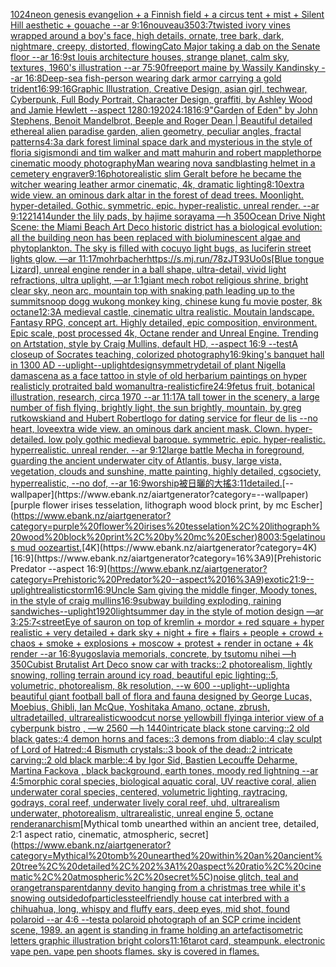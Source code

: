 [1024](https://www.ebank.nz/aiartgenerator?category=1024)[neon genesis evangelion + a Finnish field + a circus tent + mist + Silent Hill aesthetic + gouache --ar 9:16](https://www.ebank.nz/aiartgenerator?category=neon%20genesis%20evangelion%20%2B%20a%20Finnish%20field%20%2B%20a%20circus%20tent%20%2B%20mist%20%2B%20Silent%20Hill%20aesthetic%20%2B%20gouache%20--ar%209%3A16)[nouveau](https://www.ebank.nz/aiartgenerator?category=nouveau)[350](https://www.ebank.nz/aiartgenerator?category=350)[3:7](https://www.ebank.nz/aiartgenerator?category=3%3A7)[twisted ivory vines wrapped around a boy's face, high details, ornate, tree bark, dark, nightmare, creepy, distorted, flowing](https://www.ebank.nz/aiartgenerator?category=twisted%20ivory%20vines%20wrapped%20around%20a%20boy%27s%20face%2C%20high%20details%2C%20ornate%2C%20tree%20bark%2C%20dark%2C%20nightmare%2C%20creepy%2C%20distorted%2C%20flowing)[Cato Major taking a dab on the Senate floor --ar 16:9](https://www.ebank.nz/aiartgenerator?category=Cato%20Major%20taking%20a%20dab%20on%20the%20Senate%20floor%20--ar%2016%3A9)[st louis architecture houses, strange planet, calm sky, textures, 1960's illustration --ar 75:90](https://www.ebank.nz/aiartgenerator?category=st%20louis%20architecture%20houses%2C%20strange%20planet%2C%20calm%20sky%2C%20textures%2C%201960%27s%20illustration%20--ar%2075%3A90)[freeport maine by Wassily Kandinsky --ar 16:8](https://www.ebank.nz/aiartgenerator?category=freeport%20maine%20by%20Wassily%20Kandinsky%20--ar%2016%3A8)[Deep-sea fish-person wearing dark armor carrying a gold trident](https://www.ebank.nz/aiartgenerator?category=Deep-sea%20fish-person%20wearing%20dark%20armor%20carrying%20a%20gold%20trident)[16:9](https://www.ebank.nz/aiartgenerator?category=16%3A9)[9:16](https://www.ebank.nz/aiartgenerator?category=9%3A16)[Graphic Illustration, Creative Design, asian girl, techwear, Cyberpunk, Full Body Portrait, Character Design, graffiti, by Ashley Wood and Jamie Hewlett --aspect 1280:1920](https://www.ebank.nz/aiartgenerator?category=Graphic%20Illustration%2C%20Creative%20Design%2C%20asian%20girl%2C%20techwear%2C%20Cyberpunk%2C%20Full%20Body%20Portrait%2C%20Character%20Design%2C%20graffiti%2C%20by%20Ashley%20Wood%20and%20Jamie%20Hewlett%20--aspect%201280%3A1920)[24:18](https://www.ebank.nz/aiartgenerator?category=24%3A18)[16:9](https://www.ebank.nz/aiartgenerator?category=16%3A9)["Garden of Eden" by John Stephens, Benoit Mandelbrot, Beeple and Roger Dean | Beautiful detailed ethereal alien paradise garden, alien geometry, peculiar angles, fractal patterns](https://www.ebank.nz/aiartgenerator?category=%22Garden%20of%20Eden%22%20by%20John%20Stephens%2C%20Benoit%20Mandelbrot%2C%20Beeple%20and%20Roger%20Dean%20%7C%20Beautiful%20detailed%20ethereal%20alien%20paradise%20garden%2C%20alien%20geometry%2C%20peculiar%20angles%2C%20fractal%20patterns)[4:3](https://www.ebank.nz/aiartgenerator?category=4%3A3)[a dark forest liminal space dark and mysterious in the style of floria sigismondi and tim walker and matt mahurin and robert mapplethorpe cinematic moody photography](https://www.ebank.nz/aiartgenerator?category=a%20dark%20forest%20liminal%20space%20dark%20and%20mysterious%20in%20the%20style%20of%20floria%20sigismondi%20and%20tim%20walker%20and%20matt%20mahurin%20and%20robert%20mapplethorpe%20cinematic%20moody%20photography)[Man wearing nova sandblasting helmet in a cemetery engraver](https://www.ebank.nz/aiartgenerator?category=Man%20wearing%20nova%20sandblasting%20helmet%20in%20a%20cemetery%20engraver)[9:16](https://www.ebank.nz/aiartgenerator?category=9%3A16)[photorealistic slim Geralt before he became the witcher wearing leather armor cinematic, 4k, dramatic lighting](https://www.ebank.nz/aiartgenerator?category=photorealistic%20slim%20Geralt%20before%20he%20became%20the%20witcher%20wearing%20leather%20armor%20cinematic%2C%204k%2C%20dramatic%20lighting)[8:10](https://www.ebank.nz/aiartgenerator?category=8%3A10)[extra wide view. an ominous dark altar in the forest of dead trees. Moonlight. hyper-detailed. Gothic. symmetric. epic. hyper-realistic. unreal render. --ar 9:12](https://www.ebank.nz/aiartgenerator?category=extra%20wide%20view.%20an%20ominous%20dark%20altar%20in%20the%20forest%20of%20dead%20trees.%20Moonlight.%20hyper-detailed.%20Gothic.%20symmetric.%20epic.%20hyper-realistic.%20unreal%20render.%20--ar%209%3A12)[21414](https://www.ebank.nz/aiartgenerator?category=21414)[under the lily pads, by hajime sorayama —h 350](https://www.ebank.nz/aiartgenerator?category=under%20the%20lily%20pads%2C%20by%20hajime%20sorayama%20%E2%80%94h%20350)[Ocean Drive Night Scene: the Miami Beach Art Deco historic district has a biological evolution: all the building neon has been replaced with bioluminescent algae and phytoplankton. The sky is filled with cocuyo light bugs, as luciferin street lights glow. —ar 11:17](https://www.ebank.nz/aiartgenerator?category=Ocean%20Drive%20Night%20Scene%3A%20the%20Miami%20Beach%20Art%20Deco%20historic%20district%20has%20a%20biological%20evolution%3A%20all%20the%20building%20neon%20has%20been%20replaced%20with%20bioluminescent%20algae%20and%20phytoplankton.%20The%20sky%20is%20filled%20with%20cocuyo%20light%20bugs%2C%20as%20luciferin%20street%20lights%20glow.%20%E2%80%94ar%2011%3A17)[mohrbacher](https://www.ebank.nz/aiartgenerator?category=mohrbacher)[<https://s.mj.run/78zJT93Uo0s>](https://www.ebank.nz/aiartgenerator?category=%3Chttps%3A//s.mj.run/78zJT93Uo0s%3E)[[Blue tongue Lizard], unreal engine render in a ball shape, ultra-detail, vivid light refractions, ultra uplight, —ar 1:1](https://www.ebank.nz/aiartgenerator?category=%5BBlue%20tongue%20Lizard%5D%2C%20unreal%20engine%20render%20in%20a%20ball%20shape%2C%20ultra-detail%2C%20vivid%20light%20refractions%2C%20ultra%20uplight%2C%20%E2%80%94ar%201%3A1)[giant mech robot religious shrine, bright clear sky, neon arc, mountain top with snaking path leading up to the summit](https://www.ebank.nz/aiartgenerator?category=giant%20mech%20robot%20religious%20shrine%2C%20bright%20clear%20sky%2C%20neon%20arc%2C%20mountain%20top%20with%20snaking%20path%20leading%20up%20to%20the%20summit)[snoop dogg wukong monkey king, chinese kung fu movie poster, 8k octane](https://www.ebank.nz/aiartgenerator?category=snoop%20dogg%20wukong%20monkey%20king%2C%20chinese%20kung%20fu%20movie%20poster%2C%208k%20octane)[1](https://www.ebank.nz/aiartgenerator?category=1)[2:3](https://www.ebank.nz/aiartgenerator?category=2%3A3)[A medieval castle, cinematic ultra realistic. Moutain landscape. Fantasy RPG, concept art. Highly detailed, epic composition, environment. Epic scale, post processed 4k, Octane render and Unreal Engine. Trending on Artstation, style by Craig Mullins, default HD, --aspect 16:9 --test](https://www.ebank.nz/aiartgenerator?category=A%20medieval%20castle%2C%20cinematic%20ultra%20realistic.%20Moutain%20landscape.%20Fantasy%20RPG%2C%20concept%20art.%20Highly%20detailed%2C%20epic%20composition%2C%20environment.%20Epic%20scale%2C%20post%20processed%204k%2C%20Octane%20render%20and%20Unreal%20Engine.%20Trending%20on%20Artstation%2C%20style%20by%20Craig%20Mullins%2C%20default%20HD%2C%20--aspect%2016%3A9%20--test)[A closeup of Socrates teaching, colorized photography](https://www.ebank.nz/aiartgenerator?category=A%20closeup%20of%20Socrates%20teaching%2C%20colorized%20photography)[16:9](https://www.ebank.nz/aiartgenerator?category=16%3A9)[king's banquet hall in 1300 AD --uplight](https://www.ebank.nz/aiartgenerator?category=king%27s%20banquet%20hall%20in%201300%20AD%20--uplight)[--uplight](https://www.ebank.nz/aiartgenerator?category=--uplight)[design](https://www.ebank.nz/aiartgenerator?category=design)[symmetry](https://www.ebank.nz/aiartgenerator?category=symmetry)[detail of plant Nigella damascena as a face tattoo in style of old herbarium paintings on hyper realisticly protraited bald woman](https://www.ebank.nz/aiartgenerator?category=detail%20of%20plant%20Nigella%20damascena%20as%20a%20face%20tattoo%20in%20style%20of%20old%20herbarium%20paintings%20on%20hyper%20realisticly%20protraited%20bald%20woman)[ultra-realistic](https://www.ebank.nz/aiartgenerator?category=ultra-realistic)[fire](https://www.ebank.nz/aiartgenerator?category=fire)[24:9](https://www.ebank.nz/aiartgenerator?category=24%3A9)[fetus fruit, botanical illustration, research, circa 1970 --ar 11:17](https://www.ebank.nz/aiartgenerator?category=fetus%20fruit%2C%20botanical%20illustration%2C%20research%2C%20circa%201970%20--ar%2011%3A17)[A tall tower in the scenery, a large number of fish flying, brightly light, the sun brightly, mountain, by greg rutkowskiand and Hubert Robert](https://www.ebank.nz/aiartgenerator?category=A%20tall%20tower%20in%20the%20scenery%2C%20a%20large%20number%20of%20fish%20flying%2C%20brightly%20light%2C%20the%20sun%20brightly%2C%20mountain%2C%20by%20greg%20rutkowskiand%20and%20Hubert%20Robert)[logo for dating service for fleur de lis --no heart, love](https://www.ebank.nz/aiartgenerator?category=logo%20for%20dating%20service%20for%20fleur%20de%20lis%20--no%20heart%2C%20love)[extra wide view. an ominous dark ancient mask. Clown. hyper-detailed. low poly gothic medieval baroque. symmetric. epic. hyper-realistic. hyperrealistic. unreal render. --ar 9:12](https://www.ebank.nz/aiartgenerator?category=extra%20wide%20view.%20an%20ominous%20dark%20ancient%20mask.%20Clown.%20hyper-detailed.%20low%20poly%20gothic%20medieval%20baroque.%20symmetric.%20epic.%20hyper-realistic.%20hyperrealistic.%20unreal%20render.%20--ar%209%3A12)[large battle Mecha in foreground, guarding the ancient underwater city of Atlantis, busy, large vista, vegetation, clouds and sunshine, matte painting, highly detailed, cgsociety, hyperrealistic, --no dof, --ar 16:9](https://www.ebank.nz/aiartgenerator?category=large%20battle%20Mecha%20in%20foreground%2C%20guarding%20the%20ancient%20underwater%20city%20of%20Atlantis%2C%20busy%2C%20large%20vista%2C%20vegetation%2C%20clouds%20and%20sunshine%2C%20matte%20painting%2C%20highly%20detailed%2C%20cgsociety%2C%20hyperrealistic%2C%20--no%20dof%2C%20--ar%2016%3A9)[worship](https://www.ebank.nz/aiartgenerator?category=worship)[被日曬的大搖](https://www.ebank.nz/aiartgenerator?category=%E8%A2%AB%E6%97%A5%E6%9B%AC%E7%9A%84%E5%A4%A7%E6%90%96)[3:1](https://www.ebank.nz/aiartgenerator?category=3%3A1)[1](https://www.ebank.nz/aiartgenerator?category=1)[detailed.](https://www.ebank.nz/aiartgenerator?category=detailed.)[--wallpaper](https://www.ebank.nz/aiartgenerator?category=--wallpaper)[purple flower irises tesselation, lithograph wood block print, by mc Escher](https://www.ebank.nz/aiartgenerator?category=purple%20flower%20irises%20tesselation%2C%20lithograph%20wood%20block%20print%2C%20by%20mc%20Escher)[800](https://www.ebank.nz/aiartgenerator?category=800)[3:5](https://www.ebank.nz/aiartgenerator?category=3%3A5)[gelatinous mud ooze](https://www.ebank.nz/aiartgenerator?category=gelatinous%20mud%20ooze)[artist.](https://www.ebank.nz/aiartgenerator?category=artist.)[4K](https://www.ebank.nz/aiartgenerator?category=4K)[16:9](https://www.ebank.nz/aiartgenerator?category=16%3A9)[Prehistoric Predator --aspect 16:9](https://www.ebank.nz/aiartgenerator?category=Prehistoric%20Predator%20--aspect%2016%3A9)[exotic](https://www.ebank.nz/aiartgenerator?category=exotic)[21:9](https://www.ebank.nz/aiartgenerator?category=21%3A9)[--uplight](https://www.ebank.nz/aiartgenerator?category=--uplight)[realistic](https://www.ebank.nz/aiartgenerator?category=realistic)[storm](https://www.ebank.nz/aiartgenerator?category=storm)[16:9](https://www.ebank.nz/aiartgenerator?category=16%3A9)[Uncle Sam giving the middle finger, Moody tones, in the style of craig mullins](https://www.ebank.nz/aiartgenerator?category=Uncle%20Sam%20giving%20the%20middle%20finger%2C%20Moody%20tones%2C%20in%20the%20style%20of%20craig%20mullins)[16:9](https://www.ebank.nz/aiartgenerator?category=16%3A9)[subway building exploding, raining sandwiches](https://www.ebank.nz/aiartgenerator?category=subway%20building%20exploding%2C%20raining%20sandwiches)[--uplight](https://www.ebank.nz/aiartgenerator?category=--uplight)[1920](https://www.ebank.nz/aiartgenerator?category=1920)[light](https://www.ebank.nz/aiartgenerator?category=light)[summer day in the style of motion design —ar 3:2](https://www.ebank.nz/aiartgenerator?category=summer%20day%20in%20the%20style%20of%20motion%20design%20%E2%80%94ar%203%3A2)[5:7](https://www.ebank.nz/aiartgenerator?category=5%3A7)[<street](https://www.ebank.nz/aiartgenerator?category=%3Cstreet)[Eye of sauron on top of kremlin + mordor +  red square + hyper realistic + very detailed + dark sky + night + fire + flairs + people + crowd + chaos + smoke + explosions + moscow +  protest + render in octane + 4k render --ar 16:8](https://www.ebank.nz/aiartgenerator?category=Eye%20of%20sauron%20on%20top%20of%20kremlin%20%2B%20mordor%20%2B%20%20red%20square%20%2B%20hyper%20realistic%20%2B%20very%20detailed%20%2B%20dark%20sky%20%2B%20night%20%2B%20fire%20%2B%20flairs%20%2B%20people%20%2B%20crowd%20%2B%20chaos%20%2B%20smoke%20%2B%20explosions%20%2B%20moscow%20%2B%20%20protest%20%2B%20render%20in%20octane%20%2B%204k%20render%20--ar%2016%3A8)[yugoslavia memorials, concrete,  by tsutomu nihei —h 350](https://www.ebank.nz/aiartgenerator?category=yugoslavia%20memorials%2C%20concrete%2C%20%20by%20tsutomu%20nihei%20%E2%80%94h%20350)[Cubist Brutalist Art Deco snow car with tracks::2 photorealism, lightly snowing, rolling terrain around icy road, beautiful epic lighting::5, volumetric, photorealism, 8k resolution, --w 600 --uplight](https://www.ebank.nz/aiartgenerator?category=Cubist%20Brutalist%20Art%20Deco%20snow%20car%20with%20tracks%3A%3A2%20photorealism%2C%20lightly%20snowing%2C%20rolling%20terrain%20around%20icy%20road%2C%20beautiful%20epic%20lighting%3A%3A5%2C%20volumetric%2C%20photorealism%2C%208k%20resolution%2C%20--w%20600%20--uplight)[--uplight](https://www.ebank.nz/aiartgenerator?category=--uplight)[a beautiful giant football ball of flora and fauna designed by George Lucas, Moebius, Ghibli, Ian McQue, Yoshitaka Amano, octane, zbrush, ultradetailled, ultrarealistic](https://www.ebank.nz/aiartgenerator?category=a%20beautiful%20giant%20football%20ball%20of%20flora%20and%20fauna%20designed%20by%20George%20Lucas%2C%20Moebius%2C%20Ghibli%2C%20Ian%20McQue%2C%20Yoshitaka%20Amano%2C%20octane%2C%20zbrush%2C%20ultradetailled%2C%20ultrarealistic)[woodcut norse yellowbill flying](https://www.ebank.nz/aiartgenerator?category=woodcut%20norse%20yellowbill%20flying)[a interior view of a cyberpunk bistro , —w 2560 —h 1440](https://www.ebank.nz/aiartgenerator?category=a%20interior%20view%20of%20a%20cyberpunk%20bistro%20%2C%20%E2%80%94w%202560%20%E2%80%94h%201440)[intricate black stone carving::2 old black gates::4 demon horns and faces::3 demons from diablo::4 clay sculpt of Lord of Hatred::4 Bismuth crystals::3 book of the dead::2 intricate carving::2 old black marble::4 by Igor Sid, Bastien Lecouffe Deharme, Martina Fackova , black background, earth tones, moody red lightning --ar 4:5](https://www.ebank.nz/aiartgenerator?category=intricate%20black%20stone%20carving%3A%3A2%20old%20black%20gates%3A%3A4%20demon%20horns%20and%20faces%3A%3A3%20demons%20from%20diablo%3A%3A4%20clay%20sculpt%20of%20Lord%20of%20Hatred%3A%3A4%20Bismuth%20crystals%3A%3A3%20book%20of%20the%20dead%3A%3A2%20intricate%20carving%3A%3A2%20old%20black%20marble%3A%3A4%20by%20Igor%20Sid%2C%20Bastien%20Lecouffe%20Deharme%2C%20Martina%20Fackova%20%2C%20black%20background%2C%20earth%20tones%2C%20moody%20red%20lightning%20--ar%204%3A5)[morphic coral species, biological aquatic coral, UV reactive coral, alien underwater coral species, centered, volumetric lighting, raytracing, godrays, coral reef, underwater lively coral reef, uhd, ultrarealism underwater, photorealism, ultrarealistic, unreal engine 5, octane render](https://www.ebank.nz/aiartgenerator?category=morphic%20coral%20species%2C%20biological%20aquatic%20coral%2C%20UV%20reactive%20coral%2C%20alien%20underwater%20coral%20species%2C%20centered%2C%20volumetric%20lighting%2C%20raytracing%2C%20godrays%2C%20coral%20reef%2C%20underwater%20lively%20coral%20reef%2C%20uhd%2C%20ultrarealism%20underwater%2C%20photorealism%2C%20ultrarealistic%2C%20unreal%20engine%205%2C%20octane%20render)[anarchism](https://www.ebank.nz/aiartgenerator?category=anarchism)[Mythical tomb unearthed within an ancient tree, detailed, 2:1 aspect ratio, cinematic, atmospheric, secret\](https://www.ebank.nz/aiartgenerator?category=Mythical%20tomb%20unearthed%20within%20an%20ancient%20tree%2C%20detailed%2C%202%3A1%20aspect%20ratio%2C%20cinematic%2C%20atmospheric%2C%20secret%5C)[noise glitch, teal and orange](https://www.ebank.nz/aiartgenerator?category=noise%20glitch%2C%20teal%20and%20orange)[transparent](https://www.ebank.nz/aiartgenerator?category=transparent)[danny devito hanging from a christmas tree while it's snowing outside](https://www.ebank.nz/aiartgenerator?category=danny%20devito%20hanging%20from%20a%20christmas%20tree%20while%20it%27s%20snowing%20outside)[dof](https://www.ebank.nz/aiartgenerator?category=dof)[particles](https://www.ebank.nz/aiartgenerator?category=particles)[steel](https://www.ebank.nz/aiartgenerator?category=steel)[friendly house cat interbred with a chihuahua, long, whispy and fluffy ears, deep eyes, mid shot, found polaroid --ar 4:6 --test](https://www.ebank.nz/aiartgenerator?category=friendly%20house%20cat%20interbred%20with%20a%20chihuahua%2C%20long%2C%20whispy%20and%20fluffy%20ears%2C%20deep%20eyes%2C%20mid%20shot%2C%20found%20polaroid%20--ar%204%3A6%20--test)[a polaroid photograph of an SCP crime incident scene, 1989. an agent is standing in frame holding an artefact](https://www.ebank.nz/aiartgenerator?category=a%20polaroid%20photograph%20of%20an%20SCP%20crime%20incident%20scene%2C%201989.%20an%20agent%20is%20standing%20in%20frame%20holding%20an%20artefact)[isometric letters graphic illustration bright colors](https://www.ebank.nz/aiartgenerator?category=isometric%20letters%20graphic%20illustration%20bright%20colors)[11:16](https://www.ebank.nz/aiartgenerator?category=11%3A16)[tarot card, steampunk. electronic vape pen. vape pen shoots flames. sky is covered in flames.](https://www.ebank.nz/aiartgenerator?category=tarot%20card%2C%20steampunk.%20electronic%20vape%20pen.%20vape%20pen%20shoots%20flames.%20sky%20is%20covered%20in%20flames.)